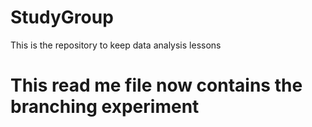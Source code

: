 # StudyGroup
This is the repository to keep data analysis lessons

# This read me file now contains the branching experiment
